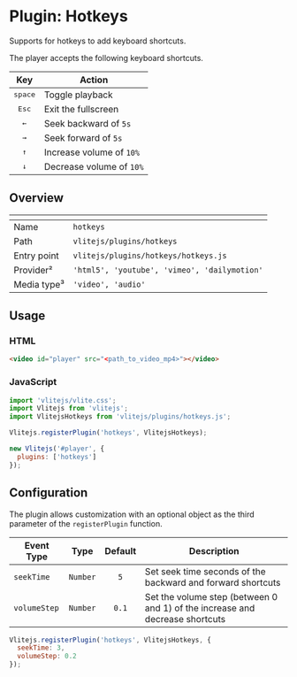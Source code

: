 # Plugin: Hotkeys

Supports for hotkeys to add keyboard shortcuts.

The player accepts the following keyboard shortcuts.

|        Key        | Action                   |
| :---------------: | ------------------------ |
| <kbd>space</kbd>  | Toggle playback          |
|  <kbd>Esc</kbd>   | Exit the fullscreen      |
| <kbd>&larr;</kbd> | Seek backward of `5s`    |
| <kbd>&rarr;</kbd> | Seek forward of `5s`     |
| <kbd>&uarr;</kbd> | Increase volume of `10%` |
| <kbd>&darr;</kbd> | Decrease volume of `10%` |

## Overview

| <!-- -->         | <!-- -->                                     |
| ---------------- | -------------------------------------------- |
| Name             | `hotkeys`                                    |
| Path             | `vlitejs/plugins/hotkeys`                    |
| Entry point      | `vlitejs/plugins/hotkeys/hotkeys.js`         |
| Provider&sup2;   | `'html5', 'youtube', 'vimeo', 'dailymotion'` |
| Media type&sup3; | `'video', 'audio'`                           |

## Usage

### HTML

```html
<video id="player" src="<path_to_video_mp4>"></video>
```

### JavaScript

```js
import 'vlitejs/vlite.css';
import Vlitejs from 'vlitejs';
import VlitejsHotkeys from 'vlitejs/plugins/hotkeys.js';

Vlitejs.registerPlugin('hotkeys', VlitejsHotkeys);

new Vlitejs('#player', {
  plugins: ['hotkeys']
});
```

## Configuration

The plugin allows customization with an optional object as the third parameter of the `registerPlugin` function.

| Event Type   |    Type    | Default | Description                                                                  |
| ------------ | :--------: | :-----: | ---------------------------------------------------------------------------- |
| `seekTime`   |  `Number`  |   `5`   | Set seek time seconds of the backward and forward shortcuts                  |
| `volumeStep` |  `Number`  |  `0.1`  | Set the volume step (between 0 and 1) of the increase and decrease shortcuts |

```js
Vlitejs.registerPlugin('hotkeys', VlitejsHotkeys, {
  seekTime: 3,
  volumeStep: 0.2
});
```
